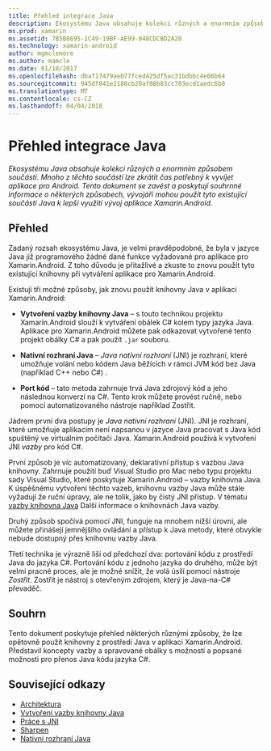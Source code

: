 ```yaml
---
title: Přehled integrace Java
description: Ekosystému Java obsahuje kolekci různých a enormním způsobem součástí. Mnoho z těchto součástí lze zkrátit čas potřebný k vyvíjet aplikace pro Android. Tento dokument se zavést a poskytují souhrnné informace o některých způsobech, vývojáři mohou použít tyto existující součásti Java k lepší využití vývoj aplikace Xamarin.Android.
ms.prod: xamarin
ms.assetid: 7B5B8695-1C49-19BF-AE99-948CDCBD2A20
ms.technology: xamarin-android
author: mgmclemore
ms.author: mamcle
ms.date: 01/18/2017
ms.openlocfilehash: dbaf17479ae077fced425df5ac31bdbbc4e06b64
ms.sourcegitcommit: 945df041e2180cb20af08b83cc703ecd1aedc6b0
ms.translationtype: MT
ms.contentlocale: cs-CZ
ms.lasthandoff: 04/04/2018
---
```

# <a name="java-integration-overview"></a>Přehled integrace Java

_Ekosystému Java obsahuje kolekci různých a enormním způsobem součástí. Mnoho z těchto součástí lze zkrátit čas potřebný k vyvíjet aplikace pro Android. Tento dokument se zavést a poskytují souhrnné informace o některých způsobech, vývojáři mohou použít tyto existující součásti Java k lepší využití vývoj aplikace Xamarin.Android._


## <a name="overview"></a>Přehled

Zadaný rozsah ekosystému Java, je velmi pravděpodobné, že byla v jazyce Java již programového žádné dané funkce vyžadované pro aplikace pro Xamarin.Android. Z toho důvodu je přitažlivé a zkuste to znovu použít tyto existující knihovny při vytváření aplikace pro Xamarin.Android. 

Existují tři možné způsoby, jak znovu použít knihovny Java v aplikaci Xamarin.Android: 

-   **Vytvoření vazby knihovny Java** &ndash; s touto technikou projektu Xamarin.Android slouží k vytváření obálek C# kolem typy jazyka Java. Aplikace pro Xamarin.Android můžete pak odkazovat vytvořené tento projekt obálky C# a pak použít `.jar` souboru. 

-   **Nativní rozhraní Java** &ndash; *Java nativní* *rozhraní* (JNI) je rozhraní, které umožňuje volání nebo kódem Java běžících v rámci JVM kód bez Java (například C++ nebo C#) . 

-   **Port kód** &ndash; tato metoda zahrnuje trvá Java zdrojový kód a jeho následnou konverzí na C#. Tento krok můžete provést ručně, nebo pomocí automatizovaného nástroje například Zostřit. 

Jádrem první dva postupy je *Java nativní rozhraní* (JNI). JNI je rozhraní, které umožňuje aplikacím není napsanou v jazyce Java pracovat s Java kód spuštěný ve virtuálním počítači Java. Xamarin.Android používá k vytvoření JNI *vazby* pro kód C#. 

První způsob je víc automatizovaný, deklarativní přístup s vazbou Java knihovny. Zahrnuje použití buď Visual Studio pro Mac nebo typu projektu sady Visual Studio, které poskytuje Xamarin.Android &ndash; vazby knihovna Java. K úspěšnému vytvoření těchto vazeb, knihovnu vazby Java může stále vyžadují že ruční úpravy, ale ne tolik, jako by čistý JNI přístup. V tématu [vazby knihovna Java](~/android/platform/binding-java-library/index.md) Další informace o knihovnách Java vazby. 

Druhý způsob spočívá pomocí JNI, funguje na mnohem nižší úrovni, ale můžete přinášejí jemnějšího ovládání a přístup k Java metody, které obvykle nebude dostupný přes knihovnu vazby Java. 

Třetí technika je výrazně liší od předchozí dva: portování kódu z prostředí Java do jazyka C#. Portování kódu z jednoho jazyka do druhého, může být velmi pracné proces, ale je možné snížit, že volá úsilí pomocí nástroje *Zostřit*. Zostřit je nástroj s otevřeným zdrojem, který je Java-na-C# převaděč. 



## <a name="summary"></a>Souhrn

Tento dokument poskytuje přehled některých různými způsoby, že lze opětovně použít knihovny z prostředí Java v aplikaci Xamarin.Android. Představil koncepty vazby a spravované obálky s možností a popsané možnosti pro přenos Java kódu jazyka C#. 


## <a name="related-links"></a>Související odkazy

- [Architektura](~/android/internals/architecture.md)
- [Vytvoření vazby knihovny Java](~/android/platform/binding-java-library/index.md)
- [Práce s JNI](~/android/platform/java-integration/working-with-jni.md)
- [Sharpen](https://github.com/slluis/sharpen)
- [Nativní rozhraní Java](http://docs.oracle.com/javase/7/docs/technotes~/jni/index.html)

